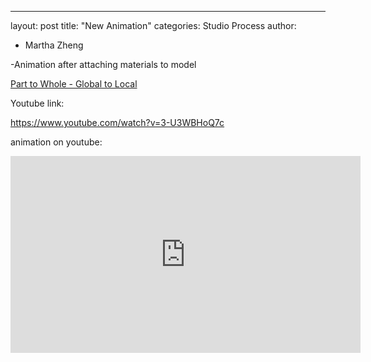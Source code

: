 ---
layout: post
title: "New Animation"
categories: Studio Process
author:
- Martha Zheng

-Animation after attaching materials to model

[Part to Whole - Global to Local](http://keanmgc.github.io/2021fall3yr-studio/)



Youtube link:

https://www.youtube.com/watch?v=3-U3WBHoQ7c

animation on youtube:

<iframe width="560" height="315" src="https://www.youtube.com/embed/3-U3WBHoQ7c" title="YouTube video player" frameborder="0" allow="accelerometer; autoplay; clipboard-write; encrypted-media; gyroscope; picture-in-picture" allowfullscreen></iframe>
